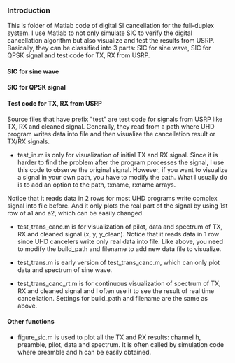 ### Introduction
This is folder of Matlab code of digital SI cancellation for the full-duplex system. I use Matlab to not only simulate SIC to verify the digital cancellation algorithm but also visualize and test the results from USRP. Basically, they can be classified into 3 parts: SIC for sine wave, SIC for QPSK signal and test code for TX, RX from USRP.

#### SIC for sine wave


#### SIC for QPSK signal


#### Test code for TX, RX from USRP
Source files that have prefix "test" are test code for signals from USRP like TX, RX and cleaned signal. Generally, they read from a path where UHD program writes data into file and then visualize the cancellation result or TX/RX signals. 

* test\_in.m is only for visualization of initial TX and RX signal. Since it is harder to find the problem after the program processes the signal, I use this code to observe the original signal. However, if you want to visualize a signal in your own path, you have to modify the path. What I usually do is to add an option to the path, txname, rxname arrays. 

Notice that it reads data in 2 rows for most UHD programs write complex signal into file before. And it only plots the real part of the signal by using 1st row of a1 and a2, which can be easily changed.

* test_trans_canc.m is for visualization of pilot, data and spectrum of TX, RX and cleaned signal (x, y, y\_clean). Notice that it reads data in 1 row since UHD cancelers write only real data into file. Like above, you need to modify the build\_path and filename to add new data file to visualize.

* test\_trans.m is early version of test_trans_canc.m, which can only plot data and spectrum of sine wave.

* test_trans_canc\_rt.m is for continuous visualization of spectrum of TX, RX and cleaned signal and I often use it to see the result of real time cancellation. Settings for build\_path and filename are the same as above.

#### Other functions
* figure\_sic.m is used to plot all the TX and RX results: channel h, preamble, pilot, data and spectrum. It is often called by simulation code where preamble and h can be easily obtained.


